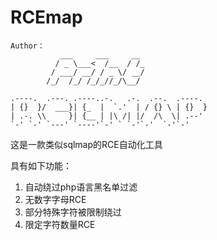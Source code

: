 # RCEmap

```
Author：
           ___     ___     __ 
          / _ \___<  /__  / /_
         / ___/ __/ / _ \/ __/
        /_/  /_/ /_/_//_/\__/ 
                      
.----.  .---. .----..-.   .-.  .--.  .----.  
| {}  }/  ___}| {_  |  `.'  | / {} \ | {}  }    
| .-. \\     }| {__ | |\ /| |/  /\  \| .--'     
`-' `-' `---' `----'`-' ` `-'`-'  `-'`-'         
```



这是一款类似sqlmap的RCE自动化工具

具有如下功能：
1. 自动绕过php语言黑名单过滤
2. 无数字字母RCE
3. 部分特殊字符被限制绕过
4. 限定字符数量RCE
